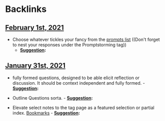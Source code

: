 
# Backlinks
## [February 1st, 2021](<February 1st, 2021.md>)
- Choose whatever tickles your fancy from the [prompts list]([Prompts](<Prompts.md>)) ((Don't forget to nest your responses under the Promptstorming tag))
    - **[Suggestion](<Suggestion.md>):**

## [January 31st, 2021](<January 31st, 2021.md>)
- fully formed questions, designed to be able elicit reflection or discussion. It should be context independent and fully formed.
                        - **[Suggestion](<Suggestion.md>):**

- Outline Questions sorta.
                        - **[Suggestion](<Suggestion.md>):**

- Elevate select notes to the tag page as a featured selection or partial index. [Bookmarks](<Bookmarks.md>)
                        - **[Suggestion](<Suggestion.md>):**

